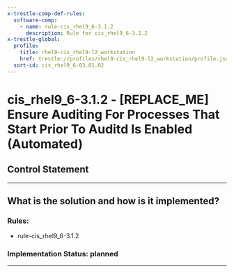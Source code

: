 ```yaml
---
x-trestle-comp-def-rules:
  software-comp:
    - name: rule-cis_rhel9_6-3.1.2
      description: Rule for cis_rhel9_6-3.1.2
x-trestle-global:
  profile:
    title: rhel9-cis_rhel9-l2_workstation
    href: trestle://profiles/rhel9-cis_rhel9-l2_workstation/profile.json
  sort-id: cis_rhel9_6-03.01.02
---
```


# cis_rhel9_6-3.1.2 - \[REPLACE_ME\] Ensure Auditing For Processes That Start Prior To Auditd Is Enabled (Automated)

## Control Statement

______________________________________________________________________

## What is the solution and how is it implemented?

<!-- For implementation status enter one of: implemented, partial, planned, alternative, not-applicable -->

<!-- Note that the list of rules under ### Rules: is read-only and changes will not be captured after assembly to JSON -->

<!-- Add control implementation description here for control: cis_rhel9_6-3.1.2 -->

### Rules:

  - rule-cis_rhel9_6-3.1.2

### Implementation Status: planned

______________________________________________________________________

